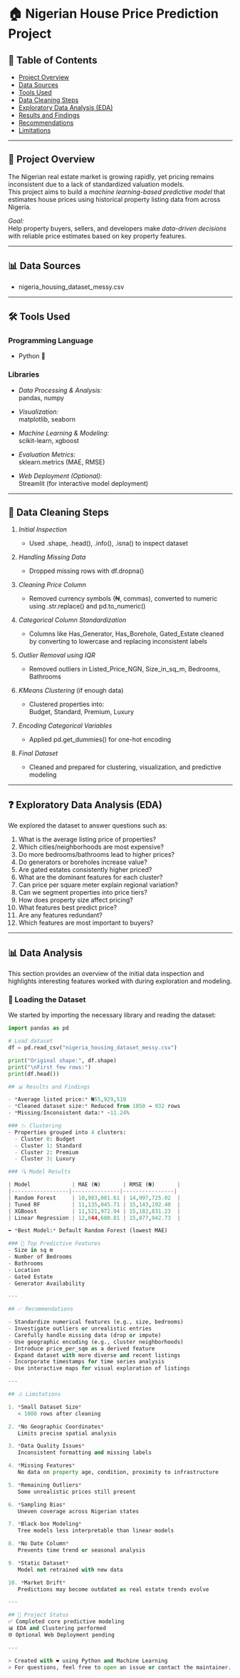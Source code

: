 # 🏠 Nigerian House Price Prediction Project

## 📑 Table of Contents
- [Project Overview](#project-overview)
- [Data Sources](#data-sources)
- [Tools Used](#tools-used)
- [Data Cleaning Steps](#data-cleaning-steps)
- [Exploratory Data Analysis (EDA)](#exploratory-data-analysis-eda)
- [Results and Findings](#results-and-findings)
- [Recommendations](#recommendations)
- [Limitations](#limitations)

---

## 📘 Project Overview

The Nigerian real estate market is growing rapidly, yet pricing remains inconsistent due to a lack of standardized valuation models.  
This project aims to build a *machine learning-based predictive model* that estimates house prices using historical property listing data from across Nigeria.

*Goal:*  
Help property buyers, sellers, and developers make *data-driven decisions* with reliable price estimates based on key property features.

---

## 📊 Data Sources

- nigeria_housing_dataset_messy.csv

---

## 🛠 Tools Used

### Programming Language
- Python 🐍

### Libraries
- *Data Processing & Analysis:*  
  pandas, numpy

- *Visualization:*  
  matplotlib, seaborn

- *Machine Learning & Modeling:*  
  scikit-learn, xgboost

- *Evaluation Metrics:*  
  sklearn.metrics (MAE, RMSE)

- *Web Deployment (Optional):*  
  Streamlit (for interactive model deployment)

---

## 🧹 Data Cleaning Steps

1. *Initial Inspection*  
   - Used .shape, .head(), .info(), .isna() to inspect dataset

2. *Handling Missing Data*  
   - Dropped missing rows with df.dropna()

3. *Cleaning Price Column*  
   - Removed currency symbols (₦, commas), converted to numeric using .str.replace() and pd.to_numeric()

4. *Categorical Column Standardization*  
   - Columns like Has_Generator, Has_Borehole, Gated_Estate cleaned by converting to lowercase and replacing inconsistent labels

5. *Outlier Removal using IQR*  
   - Removed outliers in Listed_Price_NGN, Size_in_sq_m, Bedrooms, Bathrooms

6. *KMeans Clustering* (if enough data)  
   - Clustered properties into:  
     Budget, Standard, Premium, Luxury

7. *Encoding Categorical Variables*  
   - Applied pd.get_dummies() for one-hot encoding

8. *Final Dataset*  
   - Cleaned and prepared for clustering, visualization, and predictive modeling

---

## ❓ Exploratory Data Analysis (EDA)

We explored the dataset to answer questions such as:

1. What is the average listing price of properties?
2. Which cities/neighborhoods are most expensive?
3. Do more bedrooms/bathrooms lead to higher prices?
4. Do generators or boreholes increase value?
5. Are gated estates consistently higher priced?
6. What are the dominant features for each cluster?
7. Can price per square meter explain regional variation?
8. Can we segment properties into price tiers?
9. How does property size affect pricing?
10. What features best predict price?
11. Are any features redundant?
12. Which features are most important to buyers?

---
## 📊 Data Analysis

This section provides an overview of the initial data inspection and highlights interesting features worked with during exploration and modeling.

### 🔹 Loading the Dataset

We started by importing the necessary library and reading the dataset:

```python
import pandas as pd

# Load dataset
df = pd.read_csv("nigeria_housing_dataset_messy.csv")

print("Original shape:", df.shape)
print("\nFirst few rows:")
print(df.head())

## 📊 Results and Findings

- *Average listed price:* ₦55,929,510  
- *Cleaned dataset size:* Reduced from 1050 → 932 rows  
- *Missing/Inconsistent data:* ~11.24%

### 📉 Clustering
- Properties grouped into 4 clusters:
  - Cluster 0: Budget
  - Cluster 1: Standard
  - Cluster 2: Premium
  - Cluster 3: Luxury

### 🔍 Model Results

| Model             | MAE (₦)       | RMSE (₦)       |
|------------------|---------------|----------------|
| Random Forest     | 10,983,081.61 | 14,997,725.02  |
| Tuned RF          | 11,135,045.71 | 15,143,192.40  |
| XGBoost           | 11,521,972.94 | 15,182,831.23  |
| Linear Regression | 12,044,680.81 | 15,877,942.73  |

➡ *Best Model:* Default Random Forest (lowest MAE)

### 🔑 Top Predictive Features
- Size in sq m  
- Number of Bedrooms  
- Bathrooms  
- Location  
- Gated Estate  
- Generator Availability  

---

## ✅ Recommendations

- Standardize numerical features (e.g., size, bedrooms)
- Investigate outliers or unrealistic entries
- Carefully handle missing data (drop or impute)
- Use geographic encoding (e.g., cluster neighborhoods)
- Introduce price_per_sqm as a derived feature
- Expand dataset with more diverse and recent listings
- Incorporate timestamps for time series analysis
- Use interactive maps for visual exploration of listings

---

## ⚠ Limitations

1. *Small Dataset Size*  
   < 1000 rows after cleaning

2. *No Geographic Coordinates*  
   Limits precise spatial analysis

3. *Data Quality Issues*  
   Inconsistent formatting and missing labels

4. *Missing Features*  
   No data on property age, condition, proximity to infrastructure

5. *Remaining Outliers*  
   Some unrealistic prices still present

6. *Sampling Bias*  
   Uneven coverage across Nigerian states

7. *Black-box Modeling*  
   Tree models less interpretable than linear models

8. *No Date Column*  
   Prevents time trend or seasonal analysis

9. *Static Dataset*  
   Model not retrained with new data

10. *Market Drift*  
   Predictions may become outdated as real estate trends evolve

---

## 📂 Project Status
✅ Completed core predictive modeling  
📊 EDA and Clustering performed  
🌐 Optional Web Deployment pending

---

> Created with ❤ using Python and Machine Learning  
> For questions, feel free to open an issue or contact the maintainer.
